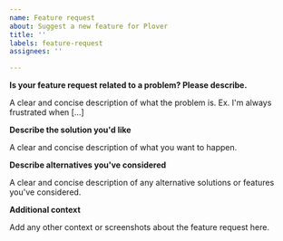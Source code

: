 ```yaml
---
name: Feature request
about: Suggest a new feature for Plover
title: ''
labels: feature-request
assignees: ''

---
```

<!-- Note: If your feature request is not specific, but rather general, such as, "How do we solve multiwindow management?" or "Wouldn't it be cool if there were a plugin to do X?", then consider opening a Discussion instead of an Issue. -->

**Is your feature request related to a problem? Please describe.**

A clear and concise description of what the problem is. Ex. I'm always frustrated when [...]

**Describe the solution you'd like**

A clear and concise description of what you want to happen.

**Describe alternatives you've considered**

A clear and concise description of any alternative solutions or features you've considered.

**Additional context**

Add any other context or screenshots about the feature request here.
